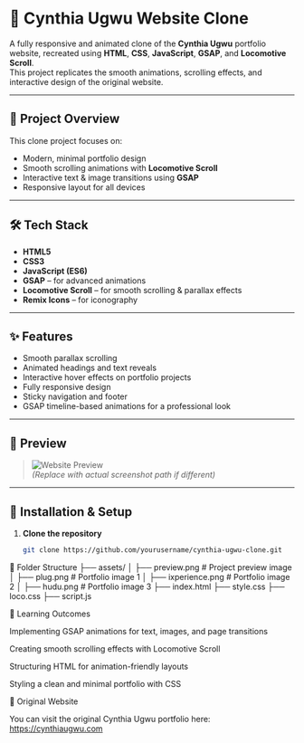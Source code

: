 # 🎨 Cynthia Ugwu Website Clone

A fully responsive and animated clone of the **Cynthia Ugwu** portfolio website, recreated using **HTML**, **CSS**, **JavaScript**, **GSAP**, and **Locomotive Scroll**.  
This project replicates the smooth animations, scrolling effects, and interactive design of the original website.

---

## 📌 Project Overview
This clone project focuses on:
- Modern, minimal portfolio design
- Smooth scrolling animations with **Locomotive Scroll**
- Interactive text & image transitions using **GSAP**
- Responsive layout for all devices

---

## 🛠️ Tech Stack
- **HTML5**
- **CSS3**
- **JavaScript (ES6)**
- **GSAP** – for advanced animations
- **Locomotive Scroll** – for smooth scrolling & parallax effects
- **Remix Icons** – for iconography

---

## ✨ Features
- Smooth parallax scrolling
- Animated headings and text reveals
- Interactive hover effects on portfolio projects
- Fully responsive design
- Sticky navigation and footer
- GSAP timeline-based animations for a professional look

---

## 📸 Preview
> ![Website Preview](./assets/preview.png)  
*(Replace with actual screenshot path if different)*

---

## 🚀 Installation & Setup
1. **Clone the repository**
   ```bash
   git clone https://github.com/yourusername/cynthia-ugwu-clone.git

📂 Folder Structure
├── assets/
│   ├── preview.png         # Project preview image
│   ├── plug.png            # Portfolio image 1
│   ├── ixperience.png      # Portfolio image 2
│   ├── hudu.png            # Portfolio image 3
├── index.html
├── style.css
├── loco.css
├── script.js


🎯 Learning Outcomes

Implementing GSAP animations for text, images, and page transitions

Creating smooth scrolling effects with Locomotive Scroll

Structuring HTML for animation-friendly layouts

Styling a clean and minimal portfolio with CSS

🔗 Original Website

You can visit the original Cynthia Ugwu portfolio here:
https://cynthiaugwu.com

